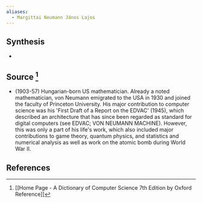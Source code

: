 ```yaml
---
aliases:
  - Margittai Neumann János Lajos
---
```

## Synthesis
- 
## Source [^1]
- (1903-57) Hungarian-born US mathematician. Already a noted mathematician, von Neumann emigrated to the USA in 1930 and joined the faculty of Princeton University. His major contribution to computer science was his 'First Draft of a Report on the EDVAC' (1945), which described an architecture that has since been regarded as standard for digital computers (see EDVAC; VON NEUMANN MACHINE). However, this was only a part of his life's work, which also included major contributions to game theory, quantum physics, and statistics and numerical analysis as well as work on the atomic bomb during World War II.
## References

[^1]: [[Home Page - A Dictionary of Computer Science 7th Edition by Oxford Reference]]